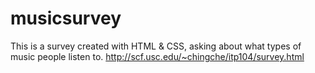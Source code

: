 # musicsurvey
This is a survey created with HTML &amp; CSS, asking about what types of music people listen to. 
http://scf.usc.edu/~chingche/itp104/survey.html
